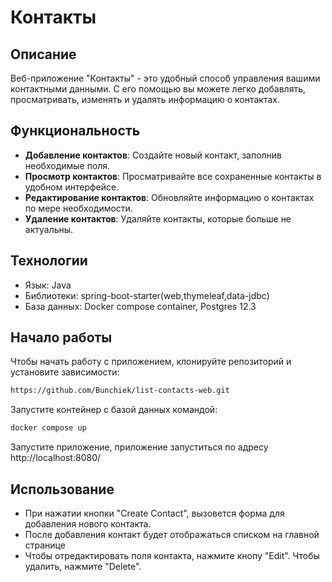 # Контакты

## Описание

Веб-приложение "Контакты" - это удобный способ управления вашими контактными данными. С его помощью вы можете легко добавлять, просматривать, изменять и удалять информацию о контактах.

## Функциональность

- **Добавление контактов**: Создайте новый контакт, заполнив необходимые поля.
- **Просмотр контактов**: Просматривайте все сохраненные контакты в удобном интерфейсе.
- **Редактирование контактов**: Обновляйте информацию о контактах по мере необходимости.
- **Удаление контактов**: Удаляйте контакты, которые больше не актуальны.

## Технологии
- Язык: Java
- Библиотеки: spring-boot-starter(web,thymeleaf,data-jdbc)
- База данных: Docker compose container, Postgres 12.3

## Начало работы

Чтобы начать работу с приложением, клонируйте репозиторий и установите зависимости:

```bash
https://github.com/Bunchiek/list-contacts-web.git
```
Запустите контейнер с базой данных командой:
```bash
docker compose up
```
Запустите приложение, приложение запуститься по адресу http://localhost:8080/

## Использование 
- При нажатии кнопки "Create Contact", вызовется форма для добавления нового контакта.
- После добавления контакт будет отображаться списком на главной странице
- Чтобы отредактировать поля контакта, нажмите кнопу "Edit". Чтобы удалить, нажмите "Delete".